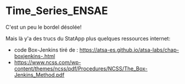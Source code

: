 # Time_Series_ENSAE

C'est un peu le bordel désolée! 

Mais là y'a des trucs du StatApp plus quelques ressources internet:
- code Box-Jenkins tiré de : https://atsa-es.github.io/atsa-labs/chap-boxjenkins-.html
- https://www.ncss.com/wp-content/themes/ncss/pdf/Procedures/NCSS/The_Box-Jenkins_Method.pdf

